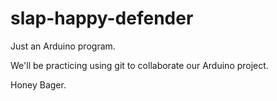 # slap-happy-defender
Just an Arduino program.

We'll be practicing using git to collaborate our Arduino project.

Honey Bager.
